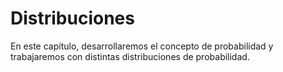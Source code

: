 # Distribuciones



En este capítulo, desarrollaremos el concepto de probabilidad y trabajaremos con distintas distribuciones de probabilidad.
